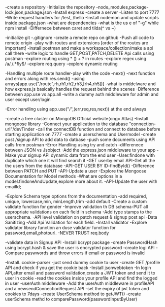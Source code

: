 -create a repository
-Initialize the repository
-node_modules,package-lock,json,package.json
-Install express
-create a server
-Listen to port 7777
-Write request handlers for /test, /hello
-Install nodemon and update scripts inside package.json
-what are dependencies
-what is the us e of "-g" while npm install
-Differnece between caret and tilda(^ vs ~)

-initialize git
-.gitignore
-create a remote repo on github
-Push all code to remote origin
-play with routes and extensions [order of the routes are important]
-install postman and make a workspace/collection/make a api call there
-write logic to handle GET,POST,PATCH,DELETE Api calls using postman
-explore routing using * () + ? in routes
-explore regex using /a/,/.*fly$/
-explore req.query 
-explore dynamic routing

-Handling multiple route handler-play with the code
-next()
-next function and errors along with res.send()
-using arrays[app.use("/route",rh,rh1,rh2,rh3,[rh4,rh5])]
-what is middelware and how express.js basically handles the request behind the scenes
-Difference between app.use vs app.all
-write a dummy auth middleware for admin and user except user/login

-Error handling using app.use("/",(err,req,res,next)) at the end always


-create a free cluster on MongoDB Official website(ongo Atlas)
-Install mongoose library
-Connect your application to the database  "connection-url"/devTinder
-call the connectDB function and connect to database before starting application on 7777
-create a userschema and Usermodel
-create post /signup API to add data to datbase
-push some documents using API calls from postman
-Error Handling using try and catch
-differenece between JSON vs Jsobject
-Add the express.json middleware to your app
-Make your signup API dynamic data from the end user
-User.findone with duplicate which one it will find search it
-GET userby email
API-Get all the the users from the database
-API-GET USER BY ID-findById()
-Difference between PATCH and PUT
-API-Update a user
-Explore the Mongoose Documentation for Model methods
-What are options in a model.findoneAndUpdate,explore more about it.
-API-Update the user with emailId;


-Explore Schema type options from the documentation
-add required, unique, lowercase,min, minLength,trim
-add default
-Create a custom validate function for gender
-Improve validation th DB schema-PUT all appropriate validations on each field in schema
-Add type stamps to the userschema.
-API level validation on patch request & signup post api
-Data Sanitizing -Add Api Validation for each field.
-Install validator
-Explore validator library function an duse validator function for password,email,photourl.
-NEVER TRUST req.body

-validate data in Signup API
-Install bcrypt package
-create PasswordHash using bcrypt.hash & save the user is encrypted password
-create logi API
-Compare paswwords and throw errors if email or password is invalid


-InstalL cookie-parser
-just send dummy cookie to user
-create GET /profile API and check if you get the cookie back
-Install jsonwebtoken
-In login API,after email and password validation,create a JWT
token and send it to user in cookie
-read the cookies inside your profile API and find the logged in user
-userAuth middleware
-Add the userAuth middleware in profileAPI and a newsendConnectionRequest API
-set the expiry of jwt token and cookies to 7days
-create UserSchema method to getJWT()
-create userSchema methd to comparePassword(passwordInputByUser) 